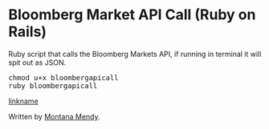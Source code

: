 # Bloomberg Market API Call (Ruby on Rails) 
Ruby script that calls the Bloomberg Markets API, if running in terminal it will spit out as JSON. 

<pre>chmod u+x bloombergapicall
ruby bloombergapicall</pre>

[linkname](https://asciinema.org/a/4m47e19rfoq84893g2vbu0qx6)

Written by <a href="http://www.montanamendy.com">Montana Mendy</a>.
